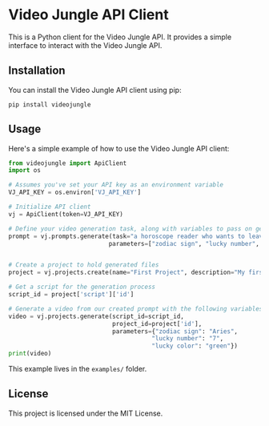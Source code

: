 # Video Jungle API Client

This is a Python client for the Video Jungle API. It provides a simple interface to interact with the Video Jungle API.

## Installation

You can install the Video Jungle API client using pip:

```
pip install videojungle
```

## Usage

Here's a simple example of how to use the Video Jungle API client:

```python
from videojungle import ApiClient
import os

# Assumes you've set your API key as an environment variable
VJ_API_KEY = os.environ['VJ_API_KEY']

# Initialize API client
vj = ApiClient(token=VJ_API_KEY)

# Define your video generation task, along with variables to pass on generation
prompt = vj.prompts.generate(task="a horoscope reader who wants to leave the person excited about their future",
                            parameters=["zodiac sign", "lucky number", "lucky color"])


# Create a project to hold generated files
project = vj.projects.create(name="First Project", description="My first project")

# Get a script for the generation process
script_id = project['script']['id']

# Generate a video from our created prompt with the following variables
video = vj.projects.generate(script_id=script_id, 
                             project_id=project['id'], 
                             parameters={"zodiac sign": "Aries",
                                        "lucky number": "7",
                                        "lucky color": "green"})
print(video)
```

This example lives in the `examples/` folder.

## License

This project is licensed under the MIT License.
